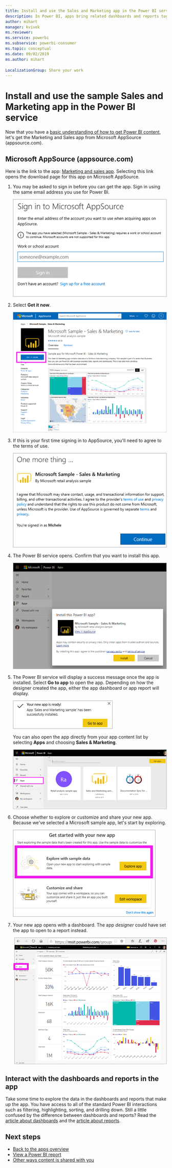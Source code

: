 ```yaml
---
title: Install and use the Sales and Marketing app in the Power BI service
description: In Power BI, apps bring related dashboards and reports together, all in one place. Install the Sales and Marketing app from AppSource.
author: mihart
manager: kvivek
ms.reviewer: 
ms.service: powerbi
ms.subservice: powerbi-consumer
ms.topic: conceptual
ms.date: 09/02/2019
ms.author: mihart

LocalizationGroup: Share your work
---
```

# Install and use the sample Sales and Marketing app in the Power BI service
Now that you have a [basic understanding of how to get Power BI content](end-user-app-view.md), let's get the Marketing and Sales app from Microsoft AppSource (appsource.com). 


## Microsoft AppSource (appsource.com)
Here is the link to the app: [Marketing and sales app](https://appsource.microsoft.com/product/power-bi/microsoft-retail-analysis-sample.salesandmarketingsample?tab=Overview). Selecting this link opens the download page for this app on Microsoft AppSource. 

1. You may be asked to sign in before you can get the app. Sign in using the same email address you use for Power BI. 

    ![AppSource sign in screen  ](./media/end-user-app-marketing/power-bi-sign-in.png)

2. Select **Get it now**. 

    ![AppSource website with Power BI apps selected  ](./media/end-user-app-marketing/power-bi-get-now.png)


3. If this is your first time signing in to AppSource, you'll need to agree to the terms of use. 

    ![AppSource terms of use screen  ](./media/end-user-app-marketing/power-bi-term.png)


4. The Power BI service opens. Confirm that you want to install this app.

    ![Install this app?  ](./media/end-user-apps/power-bi-app-install.png)

5. The Power BI service will display a success message once the app is installed. Select **Go to app** to open the app. Depending on how the designer created the app, either the app dashboard or app report will display.

    ![App successfully installed ](./media/end-user-apps/power-bi-app-ready.png)

    You can also open the app directly from your app content list by selecting **Apps** and choosing **Sales & Marketing**.

    ![Apps in Power BI](./media/end-user-apps/power-bi-apps.png)


6. Choose whether to explore or customize and share your new app. Because we've selected a Microsoft sample app, let's start by exploring. 

    ![Explore with sample data](./media/end-user-apps/power-bi-explore.png)

7.  Your new app opens with a dashboard. The app *designer* could have set the app to open to a report instead.  

    ![Explore with sample data](./media/end-user-apps/power-bi-new-app.png)




## Interact with the dashboards and reports in the app
Take some time to explore the data in the dashboards and reports that make up the app. You have access to all of the standard Power BI interactions such as filtering, highlighting, sorting, and drilling down.  Still a little confused by the difference between dashboards and reports?  Read the [article about dashboards](end-user-dashboards.md) and the [article about reports](end-user-reports.md).  




## Next steps
* [Back to the apps overview](end-user-apps.md)
* [View a Power BI report](end-user-report-open.md)
* [Other ways content is shared with you](end-user-shared-with-me.md)
